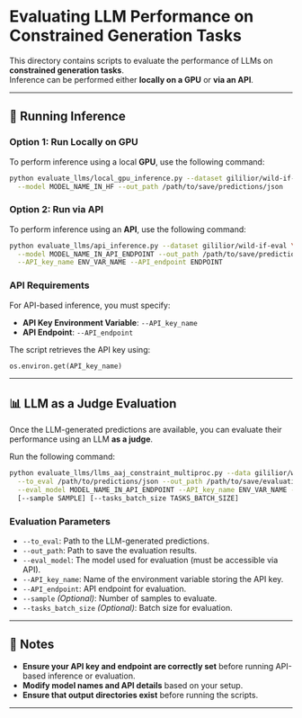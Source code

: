 # Evaluating LLM Performance on Constrained Generation Tasks

This directory contains scripts to evaluate the performance of LLMs on **constrained generation tasks**.  
Inference can be performed either **locally on a GPU** or **via an API**.

---

## 🚀 Running Inference

### **Option 1: Run Locally on GPU**
To perform inference using a local **GPU**, use the following command:

```sh
python evaluate_llms/local_gpu_inference.py --dataset gililior/wild-if-eval \
  --model MODEL_NAME_IN_HF --out_path /path/to/save/predictions/json
```

### **Option 2: Run via API**
To perform inference using an **API**, use the following command:

```sh
python evaluate_llms/api_inference.py --dataset gililior/wild-if-eval \
  --model MODEL_NAME_IN_API_ENDPOINT --out_path /path/to/save/predictions/json \
  --API_key_name ENV_VAR_NAME --API_endpoint ENDPOINT
```

### **API Requirements**
For API-based inference, you must specify:
- **API Key Environment Variable**: `--API_key_name`
- **API Endpoint**: `--API_endpoint`

The script retrieves the API key using:
```python
os.environ.get(API_key_name)
```

---

## 📊 LLM as a Judge Evaluation

Once the LLM-generated predictions are available, you can evaluate their performance using an LLM **as a judge**.

Run the following command:

```sh
python evaluate_llms/llms_aaj_constraint_multiproc.py --data gililior/wild-if-eval \
  --to_eval /path/to/predictions/json --out_path /path/to/save/evaluation/json --out_dir OUT_DIR \
  --eval_model MODEL_NAME_IN_API_ENDPOINT --API_key_name ENV_VAR_NAME --API_endpoint ENDPOINT \
  [--sample SAMPLE] [--tasks_batch_size TASKS_BATCH_SIZE] 
```

### **Evaluation Parameters**
- `--to_eval`: Path to the LLM-generated predictions.
- `--out_path`: Path to save the evaluation results.
- `--eval_model`: The model used for evaluation (must be accessible via API).
- `--API_key_name`: Name of the environment variable storing the API key.
- `--API_endpoint`: API endpoint for evaluation.
- `--sample` *(Optional)*: Number of samples to evaluate.
- `--tasks_batch_size` *(Optional)*: Batch size for evaluation.

---

## 📢 Notes
- **Ensure your API key and endpoint are correctly set** before running API-based inference or evaluation.
- **Modify model names and API details** based on your setup.
- **Ensure that output directories exist** before running the scripts.

---
